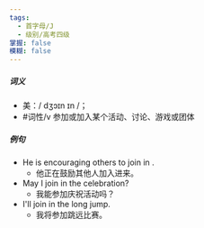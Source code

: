 ```yaml
---
tags:
  - 首字母/J
  - 级别/高考四级
掌握: false
模糊: false
---
```

##### 词义
- 美：/ dʒɔɪn ɪn /；
- #词性/v  参加或加入某个活动、讨论、游戏或团体
##### 例句
- He is encouraging others to join in .
	- 他正在鼓励其他人加入进来。
- May I join in the celebration?
	- 我能参加庆祝活动吗？
- I'll join in the long jump.
	- 我将参加跳远比赛。
